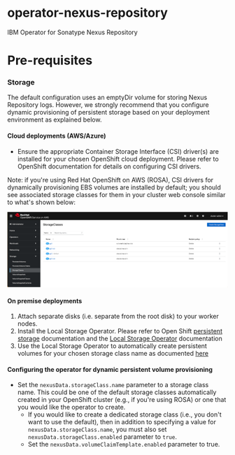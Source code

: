 # operator-nexus-repository
IBM Operator for Sonatype Nexus Repository

# Pre-requisites

### Storage
The default configuration uses an emptyDir volume for storing Nexus Repository logs. However, we strongly recommend that 
you configure dynamic provisioning of persistent storage based on your deployment environment as explained below.
    
#### Cloud deployments (AWS/Azure)
* Ensure the appropriate Container Storage Interface (CSI) driver(s) are installed for your chosen OpenShift cloud deployment. Please refer to OpenShift documentation for details on configuring CSI drivers. 
  
Note: if you're using Red Hat OpenShift on AWS (ROSA), CSI drivers for dynamically provisioning EBS volumes are installed by default; you should see associated storage classes for them in your cluster web console similar to what's shown below:

  ![ROSA Default Storage Classe](doc%2Fimages%2Frosa%20default%20storage%20classes.png)

#### On premise deployments
1. Attach separate disks (i.e. separate from the root disk) to your worker nodes.
2. Install the Local Storage Operator. Please refer to Open Shift [persistent storage](https://docs.openshift.com/container-platform/4.13/storage/persistent_storage/persistent_storage_local/persistent-storage-local.html) documentation
  and the [Local Storage Operator](https://github.com/openshift/local-storage-operator) documentation
3. Use the Local Storage Operator to automatically create persistent volumes for your chosen storage class name as documented [here](https://docs.openshift.com/container-platform/4.13/storage/persistent_storage/persistent_storage_local/persistent-storage-local.html)

#### Configuring the operator for dynamic persistent volume provisioning
* Set the `nexusData.storageClass.name` parameter to a storage class name. This could be one of the default storage classes automatically created in your OpenShift cluster (e.g., if you're using ROSA) or one that you would like the operator to create. 
  * If you would like to create a dedicated storage class (i.e., you don't want to use the default), then in addition to specifying a value for `nexusData.storageClass.name`, you must also set `nexusData.storageClass.enabled` parameter to `true`.
  * Set the `nexusData.volumeClaimTemplate.enabled` parameter to true.